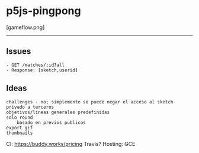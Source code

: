 # p5js-pingpong

[gameflow.png]

-------

## Issues
    - GET /matches/:id?all
    - Response: [sketch,userid]

## Ideas
    challenges - no; simplemente se puede negar el acceso al sketch privado a terceros
    objetivos/lineas generales predefinidas
    solo round
        basado en previos publicos
    export gif
    thumbnails

CI:
    https://buddy.works/pricing
    Travis?
Hosting:
    GCE